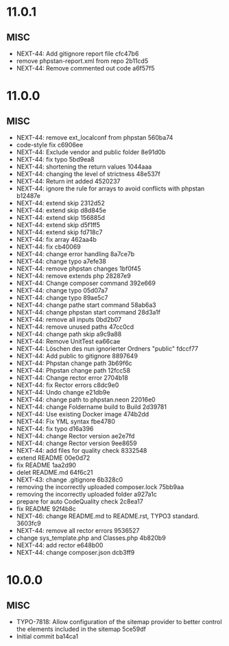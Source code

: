 # 11.0.1

## MISC

- NEXT-44: Add gitignore report file cfc47b6
- remove phpstan-report.xml from repo 2b11cd5
- NEXT-44: Remove commented out code a6f57f5

# 11.0.0

## MISC

- NEXT-44: remove ext_localconf from phpstan 560ba74
- code-style fix c6906ee
- NEXT-44: Exclude vendor and public folder 8e91d0b
- NEXT-44: fix typo 5bd9ea8
- NEXT-44: shortening the return values 1044aaa
- NEXT-44: changing the level of strictness 48e537f
- NEXT-44: Return int added 4520237
- NEXT-44: ignore the rule for arrays to avoid conflicts with phpstan b12487e
- NEXT-44: extend skip 2312d52
- NEXT-44: extend skip d8d845e
- NEXT-44: extend skip 156885d
- NEXT-44: extend skip d5f1ff5
- NEXT-44: extend skip fd718c7
- NEXT-44: fix array 462aa4b
- NEXT-44: fix cb40069
- NEXT-44: change error handling 8a7ce7b
- NEXT-44: change typo a7efe38
- NEXT-44: remove phpstan changes 1bf0f45
- NEXT-44: remove extends php 28287e9
- NEXT-44: Change composer command 392e669
- NEXT-44: change typo 05d07a7
- NEXT-44: change typo 89ae5c7
- NEXT-44: change pathe start command 58ab6a3
- NEXT-44: change phpstan start command 28d3a1f
- NEXT-44: remove all inputs 0bd2b07
- NEXT-44: remove unused paths 47cc0cd
- NEXT-44: change path skip a9c9a88
- NEXT-44: Remove UnitTest ea66cae
- NEXT-44: Löschen des nun ignorierter Ordners "public" fdccf77
- NEXT-44: Add public to gitignore 8897649
- NEXT-44: Phpstan change path 3b69f6c
- NEXT-44: Phpstan change path 12fcc58
- NEXT-44: Change rector error 2704b18
- NEXT-44: fix Rector errors c8dc9e0
- NEXT-44: Undo change e21db9e
- NEXT-44: change path to phpstan.neon 22016e0
- NEXT-44: change Foldername build to Build 2d39781
- NEXT-44: Use existing Docker image 474b2dd
- NEXT-44: Fix YML syntax fbe4780
- NEXT-44: fix typo d16a396
- NEXT-44: change Rector version ae2e7fd
- NEXT-44: change Rector version 9ee8659
- NEXT-44: add files for quality check 8332548
- extend README 00e0d72
- fix README 1aa2d90
- delet README.md 64f6c21
- NEXT-43: change .gitignore 6b328c0
- removing the incorrectly uploaded composer.lock 75bb9aa
- removing the incorrectly uploaded folder a927a1c
- prepare for auto CodeQuality check 2c8ea17
- fix README 92f4b8c
- NEXT-46: change README.md to README.rst, TYPO3 standard. 3603fc9
- NEXT-44: remove all rector errors 9536527
- change sys_template.php and Classes.php 4b820b9
- NEXT-44: add rector e648b00
- NEXT-44: change composer.json dcb3ff9

# 10.0.0

## MISC

- TYPO-7818: Allow configuration of the sitemap provider to better control the elements included in the sitemap 5ce59df
- Initial commit ba14ca1

